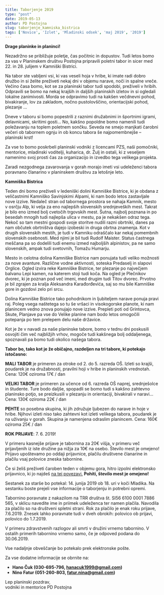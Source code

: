 ```yaml
---
title: Taborjenje 2019
type: "post"
date: 2019-05-13
author: PD Postojna
slug: taborjenje_kamniska_bistrica
tags: ['Novice', 'Izlet', 'Mladinski odsek', 'maj 2019', '2019']
---
```


**Drage planinke in planinci!**

Nezadržno se približuje poletje, čas počitnic in dopustov. Tudi letos bomo za vas v Planinskem društvu Postojna pripravili poletni tabor in sicer med 22. in 28. julijem v Kamniški Bistrici.
<!--more-->

Na tabor ste vabljeni vsi, ki vas veseli hoja v hribe, ki imate radi dobro družbo in si želite preživeti nekaj dni v objemu narave, noči in spalne vreče. Večino časa bomo, kot se za planinski tabor tudi spodobi, preživeli v hribih. Odpravili se bomo na nekaj krajših in daljših planinskih izletov in si ogledali lokalne zanimivosti. Morda se odpravimo tudi na kakšen večdnevni pohod, bivakiranje, lov za zakladom, nočno pustolovščino, orientacijski pohod, plezanje ...

Dneve v taboru si bomo popestrili z raznimi družabnimi in športnimi igrami, delavnicami, skritimi gosti... No, kakšno popoldne bomo namenili tudi poležavanju na toplem poletnem sončku. Seveda ne smejo manjkati čarobni večeri ob tabornem ognju in ob koncu tabora še najpomembnejše – planinski krst!

Za vse to bomo poskrbeli planinski vodniki z licencami PZS, naši pomočniki, mentorice, mladinski voditelji, kuharica, dr. Žulj in ostali, ki z veseljem namenimo svoj prosti čas za organizacijo in izvedbo tega velikega projekta.

Zaradi nezgodnega zavarovanja v gorah morajo  imeti vsi udeleženci tabora poravnano članarino v planinskem društvu za letošnje leto.

**Kamniška Bistrica**

Teden dni bomo preživeli v ledeniški dolini Kamniške Bistrice, ki je obdana z veličastnimi Kamniško Savinjskimi Alpami, ki nam bodo letos zastavljale nove izzive. Nedaleč stran od tabornega prostora se nahaja Kamnik, mesto v osrčju Alp, ki velja za eno najlepših slovenskih srednjeveških mest. Takrat je bilo eno izmed bolj cvetočih trgovskih mest. Šutna, najbolj poznana in po besedah mnogih tudi najlepša ulica v mestu, pa je nekakšen odraz tega. Nekoč so tam mestni gospodi svoje storitve nudili razni obrtniki, danes pa nam občutek obrtništva dajejo izobeski in druga obrtna znamenja. Kot v drugih slovenskih mestih, je tudi v Kamniku odraščalo kar nekaj pomembnih slovenskih osebnosti. Med njimi je bil tudi Rudolf Maister. Status častnega meščana pa so dodelili tudi enemu izmed najboljših alpinistov, pa ne samo slovenskih, ampak tudi svetovnih, Tomažu Humarju.

Mesto in celotna dolina Kamniške Bistrice nam ponujata tudi veliko možnosti za nove avanture. Različne vodne aktivnosti, soteska Predaselj in slapovi Orglice. Ogled izvira reke Kamniške Bistrice, ter plezanje po največjem balvanu Lepi kamen, na katerem stoji tudi koča. Na ogled je Plečnikov dvorec, ki je poznan pod več imeni, med drugim tudi Titov dvorec. Prvotno je bil zgrajen za kralja Aleksandra Karađorđevića, saj so mu bile Kamniške gore in gozdovi zelo pri srcu.

Dolina Kamniške Bistrice tako pohodnikom in ljubiteljem narave ponuja pravi raj. Poleg vsega naštetega so tu še vršaci in visokogorske planote, ki nam planincem vedno znova ponujajo nove izzive. Prepleti poti od Grintovca, Skute, Planjave pa vse do Velike planine nam bodo letos omogočili potepanja po tem prelepem delu naše državice.

Kot je že v navadi za naše planinske tabore, bomo v tednu dni poskusili osvojiti čim več najbližjih vrhov, mogoče tudi kakšnega bolj oddaljenega, spoznavali pa bomo tudi okolico našega tabora.


**Tabor bo, tako kot je že običajno, razdeljen na tri tabore, ki potekajo istočasno:**

**MALI TABOR** je primeren za otroke od 2. do 5. razreda OŠ. Izleti so krajši, poudarek je na družabnosti, pravilni hoji v hribe in planinskih vrednotah.
Cena: 120€ oziroma 17€ / dan       

**VELIKI TABOR** je primeren za učence od 6. razreda OŠ naprej, srednješolce in študente. Ture bodo daljše, spopadli se bomo tudi s kakšno zahtevno planinsko potjo, se preizkusili v plezanju in orientaciji, bivakirali v naravi...
Cena: 130€ oziroma 22€ / dan       	                                        

**PEHTE** so posebna skupina, ki jih združuje ljubezen do narave in hoje v hribe. Njihovi izleti niso tako zahtevni kot izleti velikega	tabora, poudarek je na uživanju v gorah. Skupina je namenjena odraslim planincem. Cena: 160€ oziroma 25€ / dan

**ROK PRIJAVE**: 7. 6. 2019!

V primeru kasnejše prijave je tabornina za 20€ višja, v primeru več prijavljenih iz iste družine pa nižja za 10€ na osebo. Število mest je omejeno! Prijavo upoštevamo po oddaji prijavnice, plačilu društvene članarine in plačilu vsaj polovice zneska tabornine.

Če si želiš preživeti čaroben teden v objemu gora, hitro izpolni elektronsko prijavnico, ki jo najdeš <a  href="https://docs.google.com/forms/d/e/1FAIpQLSfuXCmiQmriEZpWZ6hWKpYYjGOUDXsxTKLck3lBMoggpgWwEA/viewform">na tej povezavi.</a> **Pohiti, število mest je omejeno!**

Sestanek za starše bo potekal:
14. junija 2019 ob 18. uri v koči Mladika. Na sestanku boste prejeli vse informacije o taborjenju in potrebni opremi.

Tabornino poravnate z nakazilom na TRR društva št. SI56 6100 0001 7886 565, v sklicu navedite ime in priimek udeleženca ter namen plačila. Navodila za plačilo so na društveni spletni strani. Rok za plačilo je enak roku prijave, 7.6.2019. Znesek lahko poravnate tudi v dveh obrokih: polovico ob prijavi, polovico do 1.7.2019.

V primeru zdravstvenih razlogov ali smrti v družini vrnemo tabornino. V ostalih primerih tabornino vrnemo samo, če je odpoved podana do 30.06.2019.

Vse nadaljnje obveščanje bo potekalo prek elektronske pošte.

Za vse dodatne informacije se obrnite na:

- **Hano Čuk (030-695-796, hanacuk1999@gmail.com)** 
- **Nino Fatur (051-260-803, fatur.nina@gmail.com)**

Lep planinski pozdrav,<br>
vodniki in mentorice PD Postojna
